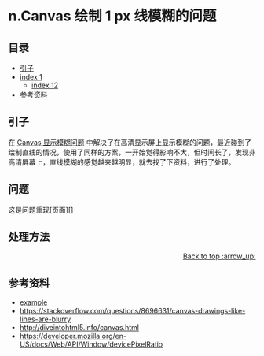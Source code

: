 # n.Canvas 绘制 1 px 线模糊的问题
## <a name="index"></a> 目录
- [引子](#start)
- [index 1](#index1)
  - [index 12](#index12)
- [参考资料](#reference)


## <a name="start"></a> 引子
在 [Canvas 显示模糊问题][url-blog-20] 中解决了在高清显示屏上显示模糊的问题，最近碰到了绘制直线的情况，使用了同样的方案，一开始觉得影响不大，但时间长了，发现非高清屏幕上，直线模糊的感觉越来越明显，就去找了下资料，进行了处理。

## 问题
这是问题重现[页面][]

## 处理方法




<div align="right"><a href="#index">Back to top :arrow_up:</a></div>


## <a name="reference"></a> 参考资料
- [example][url-base]
- https://stackoverflow.com/questions/8696631/canvas-drawings-like-lines-are-blurry
- http://diveintohtml5.info/canvas.html
- https://developer.mozilla.org/en-US/docs/Web/API/Window/devicePixelRatio


[url-base]:https://xxholic.github.io/segment

[url-aiticle1]:https://xxholic.github.io/segment

[url-blog-20]:https://github.com/XXHolic/segment/issues/20

[url-local-test]:https://xxholic.github.io/segment

